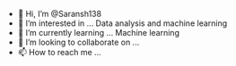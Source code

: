 - 👋 Hi, I’m @Saransh138
- 👀 I’m interested in ... Data analysis and machine learning
- 🌱 I’m currently learning ... Machine learning 
- 💞️ I’m looking to collaborate on ...
- 📫 How to reach me ...

<!---
Saransh138/Saransh138 is a ✨ special ✨ repository because its `README.md` (this file) appears on your GitHub profile.
You can click the Preview link to take a look at your changes.
--->
